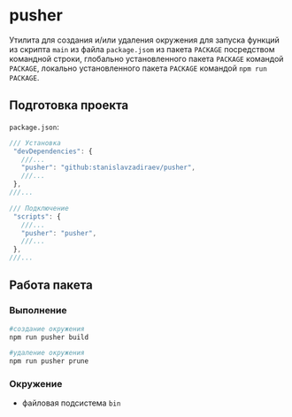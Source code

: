 # pusher

Утилита для создания и/или удаления окружения для запуска функций из скрипта `main` из файла `package.jsom` из пакета `PACKAGE` посредством командной строки, глобально установленного пакета `PACKAGE` командой `PACKAGE`, локально установленного пакета `PACKAGE` командой `npm run PACKAGE`.

## Подготовка проекта

`package.json`:
 ```js
 /// Установка
  "devDependencies": {
    ///...
    "pusher": "github:stanislavzadiraev/pusher",
    ///...
  },
///...

/// Подключение
  "scripts": {
    ///...
    "pusher": "pusher",
    ///...
  },
///...
```
## Работа пакета
### Выполнение
```sh
#создание окружения
npm run pusher build

#удаление окружения
npm run pusher prune
```
### Окружение
  - файловая подсистема `bin`
